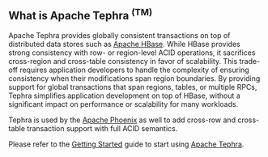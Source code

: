 <!--
 Licensed to the Apache Software Foundation (ASF) under one
 or more contributor license agreements.  See the NOTICE file
 distributed with this work for additional information
 regarding copyright ownership.  The ASF licenses this file
 to you under the Apache License, Version 2.0 (the
 "License"); you may not use this file except in compliance
 with the License.  You may obtain a copy of the License at

     http://www.apache.org/licenses/LICENSE-2.0

 Unless required by applicable law or agreed to in writing, software
 distributed under the License is distributed on an "AS IS" BASIS,
 WITHOUT WARRANTIES OR CONDITIONS OF ANY KIND, either express or implied.
 See the License for the specific language governing permissions and
 limitations under the License.
-->

## What is Apache Tephra <sup>(TM)</sup>
Apache Tephra provides globally consistent transactions on top of distributed data stores
such as [Apache HBase](https://hbase.apache.org). While HBase provides strong consistency with row- or
region-level ACID operations, it sacrifices cross-region and cross-table consistency in favor of
scalability. This trade-off requires application developers to handle the complexity of ensuring
consistency when their modifications span region boundaries. By providing support for global
transactions that span regions, tables, or multiple RPCs, Tephra simplifies application development
on top of HBase, without a significant impact on performance or scalability for many workloads.

Tephra is used by the [Apache Phoenix](https://phoenix.apache.org/transactions.html) as well
to add cross-row and cross-table transaction support with full ACID semantics.

Please refer to the [Getting Started](http://tephra.incubator.apache.org/GettingStarted.html) guide to
start using [Apache Tephra](http://tephra.incubator.apache.org).
